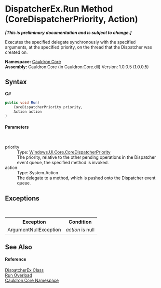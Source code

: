 # DispatcherEx.Run Method (CoreDispatcherPriority, Action)
 _**\[This is preliminary documentation and is subject to change.\]**_

Executes the specified delegate synchronously with the specified arguments, at the specified priority, on the thread that the Dispatcher was created on.

**Namespace:**&nbsp;<a href="N_Cauldron_Core">Cauldron.Core</a><br />**Assembly:**&nbsp;Cauldron.Core (in Cauldron.Core.dll) Version: 1.0.0.5 (1.0.0.5)

## Syntax

**C#**<br />
``` C#
public void Run(
	CoreDispatcherPriority priority,
	Action action
)
```


#### Parameters
&nbsp;<dl><dt>priority</dt><dd>Type: <a href="T_Windows_UI_Core_CoreDispatcherPriority">Windows.UI.Core.CoreDispatcherPriority</a><br />The priority, relative to the other pending operations in the Dispatcher event queue, the specified method is invoked.</dd><dt>action</dt><dd>Type: System.Action<br />The delegate to a method, which is pushed onto the Dispatcher event queue.</dd></dl>

## Exceptions
&nbsp;<table><tr><th>Exception</th><th>Condition</th></tr><tr><td>ArgumentNullException</td><td>*action* is null</td></tr></table>

## See Also


#### Reference
<a href="T_Cauldron_Core_DispatcherEx">DispatcherEx Class</a><br /><a href="Overload_Cauldron_Core_DispatcherEx_Run">Run Overload</a><br /><a href="N_Cauldron_Core">Cauldron.Core Namespace</a><br />
